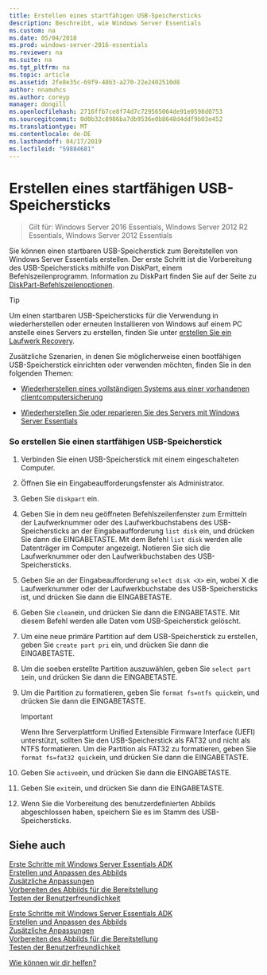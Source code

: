 ```yaml
---
title: Erstellen eines startfähigen USB-Speichersticks
description: Beschreibt, wie Windows Server Essentials
ms.custom: na
ms.date: 05/04/2018
ms.prod: windows-server-2016-essentials
ms.reviewer: na
ms.suite: na
ms.tgt_pltfrm: na
ms.topic: article
ms.assetid: 2fe8e35c-69f9-40b3-a270-22e2402510d8
author: nnamuhcs
ms.author: coreyp
manager: dongill
ms.openlocfilehash: 2716ffb7ce8f74d7c729565064de91e0598d0753
ms.sourcegitcommit: 0d0b32c8986ba7db9536e0b8648d4ddf9b03e452
ms.translationtype: MT
ms.contentlocale: de-DE
ms.lasthandoff: 04/17/2019
ms.locfileid: "59884681"
---
```

# <a name="create-a-bootable-usb-flash-drive"></a>Erstellen eines startfähigen USB-Speichersticks

>Gilt für: Windows Server 2016 Essentials, Windows Server 2012 R2 Essentials, Windows Server 2012 Essentials

Sie können einen startbaren USB-Speicherstick zum Bereitstellen von Windows Server Essentials erstellen. Der erste Schritt ist die Vorbereitung des USB-Speichersticks mithilfe von DiskPart, einem Befehlszeilenprogramm. Information zu DiskPart finden Sie auf der Seite zu [DiskPart-Befehlszeilenoptionen](https://go.microsoft.com/fwlink/?LinkId=207073).  


> [!TIP]
> Um einen startbaren USB-Speichersticks für die Verwendung in wiederherstellen oder erneuten Installieren von Windows auf einem PC anstelle eines Servers zu erstellen, finden Sie unter [erstellen Sie ein Laufwerk Recovery](https://support.microsoft.com/help/4026852/windows-create-a-recovery-drive).
  
 Zusätzliche Szenarien, in denen Sie möglicherweise einen bootfähigen USB-Speicherstick einrichten oder verwenden möchten, finden Sie in den folgenden Themen:  
  
-   [Wiederherstellen eines vollständigen Systems aus einer vorhandenen clientcomputersicherung](../manage/restore-a-full-system-from-an-existing-client-computer-backup.md)  
  
-   [Wiederherstellen Sie oder reparieren Sie des Servers mit Windows Server Essentials](../manage/restore-or-repair-your-server-running-windows-server-essentials.md)  

  
### <a name="to-create-a-bootable-usb-flash-drive"></a>So erstellen Sie einen startfähigen USB-Speicherstick  
  
1.  Verbinden Sie einen USB-Speicherstick mit einem eingeschalteten Computer.  
  
2.  Öffnen Sie ein Eingabeaufforderungsfenster als Administrator.  
  
3.  Geben Sie `diskpart` ein.  
  
4.  Geben Sie in dem neu geöffneten Befehlszeilenfenster zum Ermitteln der Laufwerknummer oder des Laufwerkbuchstabens des USB-Speichersticks an der Eingabeaufforderung `list disk` ein, und drücken Sie dann die EINGABETASTE. Mit dem Befehl `list disk` werden alle Datenträger im Computer angezeigt. Notieren Sie sich die Laufwerknummer oder den Laufwerkbuchstaben des USB-Speichersticks.  
  
5.  Geben Sie an der Eingabeaufforderung `select disk <X>` ein, wobei X die Laufwerknummer oder der Laufwerkbuchstabe des USB-Speichersticks ist, und drücken Sie dann die EINGABETASTE.  
  
6.  Geben Sie `clean`ein, und drücken Sie dann die EINGABETASTE. Mit diesem Befehl werden alle Daten vom USB-Speicherstick gelöscht.  
  
7.  Um eine neue primäre Partition auf dem USB-Speicherstick zu erstellen, geben Sie `create part pri` ein, und drücken Sie dann die EINGABETASTE.  
  
8.  Um die soeben erstellte Partition auszuwählen, geben Sie `select part 1`ein, und drücken Sie dann die EINGABETASTE.  
  
9. Um die Partition zu formatieren, geben Sie `format fs=ntfs quick`ein, und drücken Sie dann die EINGABETASTE.  
  
    > [!IMPORTANT]
    >  Wenn Ihre Serverplattform Unified Extensible Firmware Interface (UEFI) unterstützt, sollten Sie den USB-Speicherstick als FAT32 und nicht als NTFS formatieren. Um die Partition als FAT32 zu formatieren, geben Sie `format fs=fat32 quick`ein, und drücken Sie dann die EINGABETASTE.  
  
10. Geben Sie `active`ein, und drücken Sie dann die EINGABETASTE.  
  
11. Geben Sie `exit`ein, und drücken Sie dann die EINGABETASTE.  
  
12. Wenn Sie die Vorbereitung des benutzerdefinierten Abbilds abgeschlossen haben, speichern Sie es im Stamm des USB-Speichersticks.  
  
## <a name="see-also"></a>Siehe auch  

 [Erste Schritte mit Windows Server Essentials ADK](Getting-Started-with-the-Windows-Server-Essentials-ADK.md)   
 [Erstellen und Anpassen des Abbilds](Creating-and-Customizing-the-Image.md)   
 [Zusätzliche Anpassungen](Additional-Customizations.md)   
 [Vorbereiten des Abbilds für die Bereitstellung](Preparing-the-Image-for-Deployment.md)   
 [Testen der Benutzerfreundlichkeit](Testing-the-Customer-Experience.md)   

 [Erste Schritte mit Windows Server Essentials ADK](../install/Getting-Started-with-the-Windows-Server-Essentials-ADK.md)   
 [Erstellen und Anpassen des Abbilds](../install/Creating-and-Customizing-the-Image.md)   
 [Zusätzliche Anpassungen](../install/Additional-Customizations.md)   
 [Vorbereiten des Abbilds für die Bereitstellung](../install/Preparing-the-Image-for-Deployment.md)   
 [Testen der Benutzerfreundlichkeit](../install/Testing-the-Customer-Experience.md)   

 [Wie können wir dir helfen?](https://windows.microsoft.com/windows/support)
